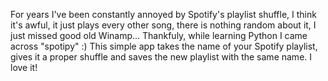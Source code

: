 For years I've been constantly annoyed by Spotify's playlist shuffle, I think it's awful, it just plays every other song,
there is nothing random about it, I just missed good old Winamp... Thankfuly, while learning Python I came across "spotipy" :)
This simple app takes the name of your Spotify playlist, gives it a proper shuffle and saves the new playlist with the same name.
I love it!
